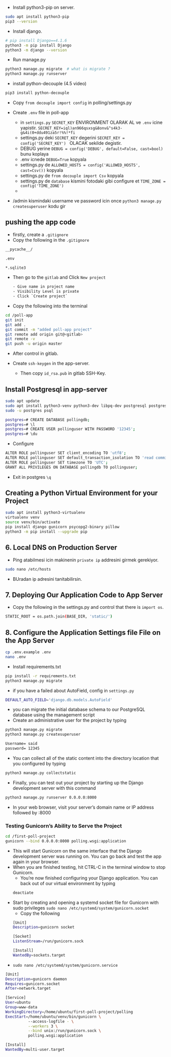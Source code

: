 - Install python3-pip on server.

```bash
sudo apt install python3-pip
pip3 --version
```
- Install django.

```bash
# pip install Django==4.1.6
python3 -m pip install Django
python3 -m django --version
```

- Run manage.py
```bash
python3 manage.py migrate  # what is migrate ?
python3 manage.py runserver
```

- install python-decouple (4.5 video)

```bash
pip3 install python-decouple
```

- Copy `from decouple import config` in polling/settings.py

- Create `.env` file in poll-app
    - in `settings.py` `SECRET_KEY` ENVIRONMENT OLARAK AL ve `.env` icine yapistir. `SECRET_KEY=iql)an966qsxsg&8onv&^s4k3-g&4i(0+ddu491za5r!%%!*fi`
    - settings.py deki `SECRET_KEY` degerini `SECRET_KEY = config('SECRET_KEY') ` OLACAK sekilde degistir.
    - DEBUG  yerine `DEBUG = config('DEBUG', default=False, cast=bool)` bunu koplaya
    - .env icnede `DEBUG=True` kopyala
    - settings.py de `ALLOWED_HOSTS = config('ALLOWED_HOSTS', cast=Csv())` kopyala
    - settings.py de `from decouple import Csv` kopyala
    - settings.py de `database` kismini fotodaki gibi configure et
     `TIME_ZONE = config('TIME_ZONE')`
    - 

- /admin kismindaki username ve password icin once `python3 manage.py createsuperuser` kodu gir


## pushing the app code

- firstly, create a `.gitignore` 
- Copy the following in the `.gitignore`
```txt
__pycache__/

.env

*.sqlite3
```
- Then go to the `gitlab` and Click `New project`
    ```txt
    - Give name in project name
    - Visibility Level is private
    - Click `Create project`
    ```
- Copy the following into the terminal

```sh
cd /poll-app
git init
git add .
git commit -m "added poll-app project"
git remote add origin git@<gitlab>
git remote -v
git push -u origin master
```
- After control in gitlab.

- Create `ssh-keygen` in the app-server.
    - Then copy `id_rsa.pub` in gitlab SSH-Key.

## Install Postgresql in app-server
```bash
sudo apt update
sudo apt install python3-venv python3-dev libpq-dev postgresql postgresql-contrib nginx curl
sudo -u postgres psql
```
```sh
postgres=# CREATE DATABASE pollingdb;
postgres=# \l
postgres=# CREATE USER pollinguser WITH PASSWORD '12345';
postgres=# \du
```
- Configure
```bash
ALTER ROLE pollinguser SET client_encoding TO 'utf8';
ALTER ROLE pollinguser SET default_transaction_isolation TO 'read committed';
ALTER ROLE pollinguser SET timezone TO 'UTC';
GRANT ALL PRIVILEGES ON DATABASE pollingdb TO pollinguser;
```
- Exit in postgres `\q`

## Creating a Python Virtual Environment for your Project
```bash
sudo apt install python3-virtualenv
virtualenv venv
source venv/bin/activate
pip install django gunicorn psycopg2-binary pillow
python3 -m pip install --upgrade pip
```
## 6. Local DNS on Production Server
- Ping atabilmesi icin makinenin `private ip` addresini girmek gerekiyor.
```bash
sudo nano /etc/hosts
```
- BUradan ip adresini tanitabilirsin.

## 7. Deploying Our Application Code to App Server
- Copy the following in the settings.py and control that there is `import os`.
```bash
STATIC_ROOT = os.path.join(BASE_DIR, 'static/')
```
## 8. Configure the Application Settings file File on the App Server
```bash
cp .env.example .env
nano .env
```
- Install requirements.txt
```sh
pip install -r requirements.txt
python3 manage.py migrate
```
- if you have a failed about AutoField, config in `settings.py`
```bash
DEFAULT_AUTO_FIELD='django.db.models.AutoField'
```
- you can migrate the initial database schema to our PostgreSQL database using the management script
- Create an administrative user for the project by typing
```bash
python3 manage.py migrate
python3 manage.py createsuperuser
```
```txt
Username= said
password= 12345
```
- You can collect all of the static content into the directory location that you configured by typing
```bash
python3 manage.py collectstatic
```

- Finally, you can test out your project by starting up the Django development server with this command
```bash
python3 manage.py runserver 0.0.0.0:8000
```
- In your web browser, visit your server’s domain name or IP address followed by :8000

### Testing Gunicorn’s Ability to Serve the Project
```bash
cd /first-poll-project
gunicorn --bind 0.0.0.0:8000 polling.wsgi:application
```
- This will start Gunicorn on the same interface that the Django development server was running on. You can go back and test the app again in your browser.
- When you are finished testing, hit CTRL-C in the terminal window to stop Gunicorn.
    - You’re now finished configuring your Django application. You can back out of our virtual environment by typing
    ```bash
    deactiate
    ```
- Start by creating and opening a systemd socket file for Gunicorn with sudo privileges `sudo nano /etc/systemd/system/gunicorn.socket`
    - Copy the following
    ```bash
    [Unit]
    Description=gunicorn socket

    [Socket]
    ListenStream=/run/gunicorn.sock

    [Install]
    WantedBy=sockets.target
    ```
- `sudo nano /etc/systemd/system/gunicorn.service`
```bash
[Unit]
Description=gunicorn daemon
Requires=gunicorn.socket
After=network.target

[Service]
User=ubuntu
Group=www-data
WorkingDirectory=/home/ubuntu/first-poll-project/polling
ExecStart=/home/ubuntu/venv/bin/gunicorn \
          --access-logfile - \
          --workers 3 \
          --bind unix:/run/gunicorn.sock \
          polling.wsgi:application

[Install]
WantedBy=multi-user.target
```



